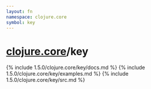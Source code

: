 ```yaml
---
layout: fn
namespace: clojure.core
symbol: key
---
```


# [clojure.core](../)/key

{% include 1.5.0/clojure.core/key/docs.md %}
{% include 1.5.0/clojure.core/key/examples.md %}
{% include 1.5.0/clojure.core/key/src.md %}

